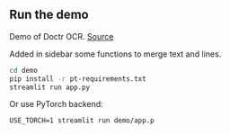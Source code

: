 ## Run the demo

Demo of Doctr OCR. [Source](https://github.com/mindee/doctr)

Added in sidebar some functions to merge text and lines.


```bash
cd demo
pip install -r pt-requirements.txt
streamlit run app.py
```

Or use PyTorch backend:

```
USE_TORCH=1 streamlit run demo/app.p
```
